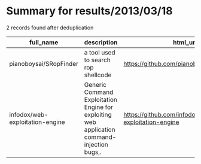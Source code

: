 
# Summary for results/2013/03/18
    
2 records found after deduplication

| full_name | description | html_url | matched_list | matched_count | pushed_at | size | stargazers_count | language | forks_count |
|---------------------------------|---------------------------------------------------------------------------------------------|----------------------------------------------------|----------------------------------|-----------------|---------------------------|--------|--------------------|------------|---------------|
| pianoboysai/SRopFinder | a tool used to search rop shellcode | https://github.com/pianoboysai/SRopFinder | ['shellcode'] | 1 | 2013-03-18 06:23:44+00:00 | 108 | 2 | Python | 1 |
| infodox/web-exploitation-engine | Generic Command Exploitation Engine for exploiting web application command-injection bugs,. | https://github.com/infodox/web-exploitation-engine | ['command injection', 'exploit'] | 2 | 2013-03-18 00:37:21+00:00 | 105 | 31 | Python | 21 |
